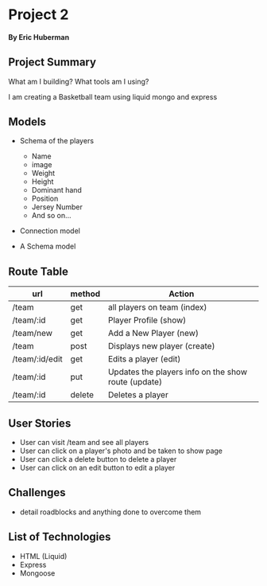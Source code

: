 # Project 2
#### By Eric Huberman

## Project Summary

What am I building? What tools am I using?

I am creating a Basketball team using liquid mongo and express

## Models

- Schema of the players
    - Name
    - image
    - Weight
    - Height
    - Dominant hand
    - Position
    - Jersey Number
    - And so on...

- Connection model
- A Schema model
## Route Table
| url            | method | Action                                              |
|----------------|--------|-----------------------------------------------------|
| /team          | get    | all players on team (index)                         |
| /team/:id      | get    | Player Profile (show)                               |
| /team/new      | get    | Add a New Player (new)                              |
| /team          | post   | Displays new player (create)                        |
| /team/:id/edit | get    | Edits a player (edit)                               |
| /team/:id      | put    | Updates the players info on the show route (update) |
| /team/:id      | delete | Deletes a player                                    |

## User Stories
- User can visit /team and see all players
- User can click on a player's photo and be taken to show page
- User can click a delete button to delete a player
- User can click on an edit button to edit a player

## Challenges

- detail roadblocks and anything done to overcome them

## List of Technologies

- HTML (Liquid)
- Express
- Mongoose
